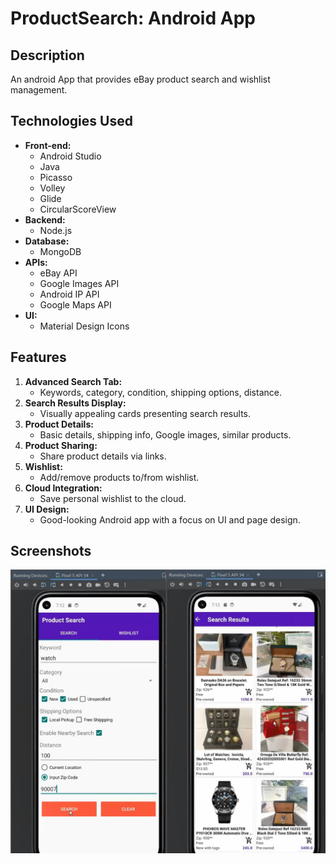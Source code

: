 # ProductSearch: Android App

## Description

An android App that provides eBay product search and wishlist management.

## Technologies Used

- **Front-end:**
  - Android Studio
  - Java
  - Picasso
  - Volley
  - Glide
  - CircularScoreView
- **Backend:**
  - Node.js
- **Database:**
  - MongoDB
- **APIs:**
  - eBay API
  - Google Images API
  - Android IP API
  - Google Maps API
- **UI:**
  - Material Design Icons

## Features

1. **Advanced Search Tab:**
   - Keywords, category, condition, shipping options, distance.
2. **Search Results Display:**
   - Visually appealing cards presenting search results.
3. **Product Details:**
   - Basic details, shipping info, Google images, similar products.
4. **Product Sharing:**
   - Share product details via links.
5. **Wishlist:**
   - Add/remove products to/from wishlist.
6. **Cloud Integration:**
   - Save personal wishlist to the cloud.
7. **UI Design:**
   - Good-looking Android app with a focus on UI and page design.

## Screenshots
![Image Alt Text](screenshots/sample01.png)

